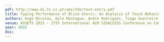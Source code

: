 ```yaml
---
pdf: http://www.di.fc.ul.pt/amc/tbb/text-entry.pdf
title: Typing Performance of Blind Users\: An Analysis of Touch Behaviors, Learning Effect, and In-Situ Usage
authors: Hugo Nicolau, Kyle Montague, André Rodrigues, Tiago Guerreiro, Vicki Hanson
venue: ASSETS 2015 - 17th International ACM SIGACCESS Conference on Computers and Accessibility. Lisboa, Portugal, October, 2015
year: 2015
doi: 
---
```

